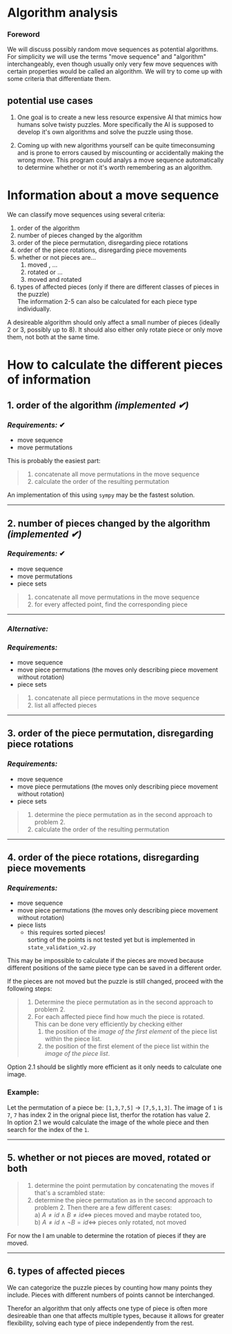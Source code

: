 # Algorithm analysis

### Foreword

We will discuss possibly random move sequences as potential algorithms. For simplicity we will use the terms "move sequence" and "algorithm" interchangeably, even though usually only very few move sequences with certain properties would be called an algorithm. We will try to come up with some criteria that differentiate them.

## potential use cases

1. One goal is to create a new less resource expensive AI that mimics how humans solve twisty puzzles. More specifically the AI is supposed to develop it's own algorithms and solve the puzzle using those.

2. Coming up with new algorithms yourself can be quite timeconsuming and is prone to errors caused by miscounting or accidentally making the wrong move. This program could analys a move sequence automatically to determine whether or not it's worth remembering as an algorithm.

# Information about a move sequence

We can classify move sequences using several criteria:
1. order of the algorithm
2. number of pieces changed by the algorithm
3. order of the piece permutation, disregarding piece rotations
4. order of the piece rotations, disregarding piece movements
5. whether or not pieces are...
   1. moved , ...
   2. rotated or ...
   3. moved and rotated
6. types of affected pieces (only if there are different classes of pieces in the puzzle)</br>
   The information 2-5 can also be calculated for each piece type individually.

A desireable algorithm should only affect a small number of pieces (ideally 2 or 3, possibly up to 8).
It should also either only rotate piece or only move them, not both at the same time.

# How to calculate the different pieces of information

## 1. order of the algorithm _(implemented ✔)_

### ***Requirements:*** ✔
- move sequence
- move permutations

This is probably the easiest part:
> 1. concatenate all move permutations in the move sequence
> 2. calculate the order of the resulting permutation

An implementation of this using `sympy` may be the fastest solution.

---

## 2. number of pieces changed by the algorithm _(implemented ✔)_

### ***Requirements:*** ✔
- move sequence
- move permutations
- piece sets

> 1. concatenate all move permutations in the move sequence
> 2. for every affected point, find the corresponding piece

---

### ***Alternative:***

### ***Requirements:***
- move sequence
- move piece permutations (the moves only describing piece movement without rotation)
- piece sets

> 1. concatenate all piece permutations in the move sequence
> 2. list all affected pieces

---

## 3. order of the piece permutation, disregarding piece rotations
### ***Requirements:***
- move sequence
- move piece permutations (the moves only describing piece movement without rotation)
- piece sets

> 1. determine the piece permutation as in the second approach to problem 2.
> 2. calculate the order of the resulting permutation

---

## 4. order of the piece rotations, disregarding piece movements

### ***Requirements:***
- move sequence
- move piece permutations (the moves only describing piece movement without rotation)
- piece lists
  - this requires sorted pieces!</br>
    sorting of the points is not tested yet but is implemented in `state_validation_v2.py`

This may be impossible to calculate if the pieces are moved because different positions of the same piece type can be saved in a different order.

If the pieces are not moved but the puzzle is still changed, proceed with the following steps:

> 1. Determine the piece permutation as in the second approach to problem 2.
> 2. For each affected piece find how much the piece is rotated.</br>
>    This can be done very efficiently by checking either
>    1.  the position of the *image of the first element* of the piece list within the piece list.
>    2. the position of the first element of the piece list within the *image of the piece list*.

Option 2.1 should be slightly more efficient as it only needs to calculate one image.

### Example:
Let the permutation of a piece be: `[1,3,7,5]` -> `[7,5,1,3]`.
The image of `1` is `7`, `7` has index 2 in the orignal piece list, therfor the rotation has value 2.</br>
In option 2.1 we would calculate the image of the whole piece and then search for the index of the `1`.

---

## 5. whether or not pieces are moved, rotated or both

> 1. determine the point permutation by concatenating the moves
> if that's a scrambled state:
> 2. determine the piece permutation as in the second approach to problem 2.
> Then there are a few different cases:</br>
>    a) $A \neq id \land B \neq id \iff$ pieces moved and maybe rotated too, </br>
>    b) $A \neq id\land \lnot B = id \iff$ pieces only rotated, not moved

For now the I am unable to determine the rotation of pieces if they are moved.

---

## 6. types of affected pieces

We can categorize the puzzle pieces by counting how many points they include. Pieces with different numbers of points cannot be interchanged.

Therefor an algorithm that only affects one type of piece is often more desireable than one that affects multiple types, because it allows for greater flexibility, solving each type of piece independently from the rest.